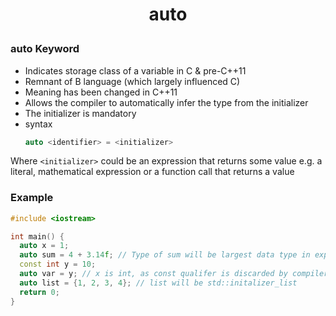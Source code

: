 <h1 style="text-align:center;"> auto </p>

### auto Keyword

- Indicates storage class of a variable in C & pre-C++11
- Remnant of B language (which largely influenced C)
- Meaning has been changed in C++11
- Allows the compiler to automatically infer the type from the initializer
- The initializer is mandatory
- syntax
  ```cpp
  auto <identifier> = <initializer>
  ```

Where `<initializer>` could be an expression that returns some value e.g. a literal, mathematical expression or a function call that returns a value

### Example

```cpp
#include <iostream>

int main() {
  auto x = 1;
  auto sum = 4 + 3.14f; // Type of sum will be largest data type in expression
  const int y = 10;
  auto var = y; // x is int, as const qualifer is discarded by compiler
  auto list = {1, 2, 3, 4}; // list will be std::initalizer_list
  return 0;
}
```

